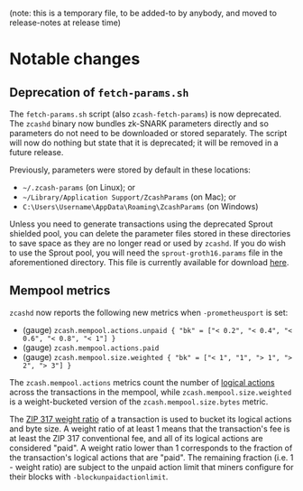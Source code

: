 (note: this is a temporary file, to be added-to by anybody, and moved to
release-notes at release time)

Notable changes
===============

Deprecation of `fetch-params.sh`
--------------------------------

The `fetch-params.sh` script (also `zcash-fetch-params`) is now deprecated. The
`zcashd` binary now bundles zk-SNARK parameters directly and so parameters do not
need to be downloaded or stored separately. The script will now do nothing but
state that it is deprecated; it will be removed in a future release.

Previously, parameters were stored by default in these locations:

* `~/.zcash-params` (on Linux); or
* `~/Library/Application Support/ZcashParams` (on Mac); or
* `C:\Users\Username\AppData\Roaming\ZcashParams` (on Windows)

Unless you need to generate transactions using the deprecated Sprout shielded
pool, you can delete the parameter files stored in these directories to save
space as they are no longer read or used by `zcashd`. If you do wish to use the
Sprout pool, you will need the `sprout-groth16.params` file in the
aforementioned directory. This file is currently available for download
[here](https://download.z.cash/downloads/sprout-groth16.params).

Mempool metrics
---------------

`zcashd` now reports the following new metrics when `-prometheusport` is set:

- (gauge) `zcash.mempool.actions.unpaid { "bk" = ["< 0.2", "< 0.4", "< 0.6", "< 0.8", "< 1"] }`
- (gauge) `zcash.mempool.actions.paid`
- (gauge) `zcash.mempool.size.weighted { "bk" = ["< 1", "1", "> 1", "> 2", "> 3"] }`

The `zcash.mempool.actions` metrics count the number of [logical actions] across
the transactions in the mempool, while `zcash.mempool.size.weighted` is a
weight-bucketed version of the `zcash.mempool.size.bytes` metric.

The [ZIP 317 weight ratio][weight_ratio] of a transaction is used to bucket its
logical actions and byte size. A weight ratio of at least 1 means that the
transaction's fee is at least the ZIP 317 conventional fee, and all of its
logical actions are considered "paid". A weight ratio lower than 1 corresponds
to the fraction of the transaction's logical actions that are "paid". The
remaining fraction (i.e. 1 - weight ratio) are subject to the unpaid action
limit that miners configure for their blocks with `-blockunpaidactionlimit`.

[logical actions]: https://zips.z.cash/zip-0317#fee-calculation
[weight_ratio]: https://zips.z.cash/zip-0317#recommended-algorithm-for-block-template-construction

